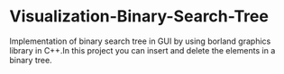 # Visualization-Binary-Search-Tree
Implementation of binary search tree in GUI by using borland graphics library in C++.In this project you can insert and delete the elements in a binary tree.
 
